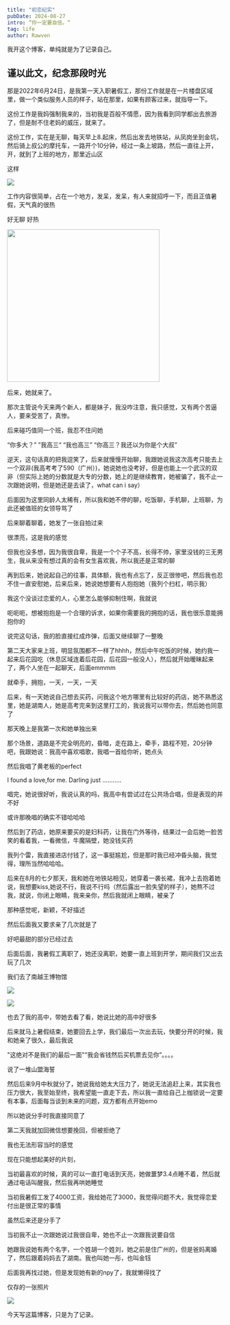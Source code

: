 ```yaml
title: "初恋纪实"
pubDate: 2024-08-27
intro: ”你一定要自信。“
tag: life
author: Rawven
```

我开这个博客，单纯就是为了记录自己。

## 谨以此文，纪念那段时光

那是2022年6月24日，是我第一天入职暑假工，那份工作就是在一片楼盘区域里，做一个类似服务人员的样子，站在那里，如果有顾客过来，就指导一下。

这份工作是我妈强制我来的，当初我是百般不情愿，因为我看到同学都出去旅游了，但是耐不住老妈的威压，就来了。

这份工作，实在是无聊，每天早上8.起床，然后出发去地铁站，从凤岗坐到金坑，然后骑上叔公的摩托车，一路开个10分钟，经过一条上坡路，然后一直往上开，开，就到了上班的地方，那里近山区 

这样

![](https://raw.githubusercontent.com/Rawven/image/main/2e45f13dc73e33d2c40c140b6058fa4.jpg)

工作内容很简单，占在一个地方，发呆，发呆，有人来就招呼一下，而且正值暑假，天气真的很热

好无聊 好热

<img src="https://raw.githubusercontent.com/Rawven/image/main/b50ccc98b1f29d3f90c6feca0e7781e.jpg" title="" alt="" width="356">

后来，她就来了。

那次主管说今天来两个新人，都是妹子，我没咋注意，我只感觉，又有两个苦逼人，要来受苦了，真惨。

后来碰巧值同一个班，我忍不住问她

“你多大？” ”我高三“ “我也高三” “你高三？我还以为你是个大叔”

逆天，这句话真的把我逗笑了，后来就慢慢开始聊，我跟她说我这次高考只能去上一个双非(我高考考了590（广州）)，她说她也没考好，但是也能上一个武汉的双非（但实际上她的分数就是大专的分数，她上的是继续教育，她被骗了，我不止一次跟她说明，但是她还是去读了，what can i say）

后面因为这里同龄人太稀有，所以我和她不停的聊，吃饭聊，手机聊，上班聊，为此还被值班的女领导骂了 

后来聊着聊着，她发了一张自拍过来

很漂亮，这是我的感觉

但我也没多想，因为我很自卑，我是一个个子不高，长得不帅，家里没钱的三无男生，我从来没有想过真的会有女生喜欢我，所以我还是正常的聊

再到后来，她说起自己的往事，具体额，我也有点忘了，反正很惨吧，然后我也忍不住一直安慰她，后来后来，她说她想要有人抱抱她（我列个扫杠，明示我）

我这个没谈过恋爱的人，心里怎么能够抑制住啊，我就说

呃呃呃，想被抱抱是一个合理的诉求，如果你需要我的拥抱的话，我也很乐意能拥抱你的

说完这句话，我的脸直接红成炸弹，后面又继续聊了一整晚

第二天大家来上班，明显氛围都不一样了hhhh，然后中午吃饭的时候，她约我一起来后花园吃（休息区域连着后花园，后花园一般没人），然后就开始暧昧起来了，两个人坐在一起聊天，后面emmmm

就牵手，拥抱，一天，一天，一天

后来，有一天她说自己想去买药，问我这个地方哪里有比较好的药店，她不熟悉这里，她是湖南人，她是高考完来到这里打工的，我说我可以带你去，然后她也同意了

那天晚上是我第一次和她单独出来

那个场景，道路是不完全明亮的，昏暗，走在路上，牵手，路程不短，20分钟吧，我跟她说：我高中喜欢唱歌，我唱一首给你听，她点头

然后我唱了黄老板的perfect

I found a love,for me. Darling just ...........

唱完，她说很好听，我说认真的吗，我高中有尝试过在公共场合唱，但是表现的并不好

或许那晚唱的确实不错哈哈哈

然后到了药店，她原来要买的是妇科药，让我在门外等待，结果过一会后她一脸苦笑的看着我，一看微信，牛魔隔壁，她没钱买药

我列个雷，我直接进店付钱了，这一事挺尴尬，但是那时我已经冲昏头脑，我觉得，理所当然哈哈哈。

后来在8月的七夕那天，我和她在地铁站相见，她穿着一袭长裙，我冲上去抱着她说，我想要kiss,她说不行，我说不行吗（然后露出一脸失望的样子），她熬不过我，就说，你闭上眼睛，我来亲你，然后我就闭上眼睛，被亲了

那种感觉呢，新颖，不好描述

然后后面我又要求亲了几次就是了

好吧最甜的部分已经过去

后面后面，我暑假工离职了，她还没离职，她要一直上班到开学，期间我们又出去玩了几次

我们去了南越王博物馆

![](https://raw.githubusercontent.com/Rawven/image/main/bd5c4e189b3a4343c28a0c9a79ed011.jpg)

![](https://raw.githubusercontent.com/Rawven/image/main/1b3efd90ea2360429032d5a99a1c399.jpg)

也去了我的高中，带她去看了看，她说比她的高中好很多

后来就马上暑假结束，她要回去上学，我们最后一次出去玩，快要分开的时候，我和她亲了很久，最后我说

"这绝对不是我们的最后一面"“我会省钱然后买机票去见你”。。。。

说了一堆山盟海誓

然后后来9月中秋就分了，她说我给她太大压力了，她说无法追赶上来，其实我也压力很大，我至始至终，我希望能一直走下去，所以我一直给自己上枷锁说一定要有本事，后面每当谈到未来的问题，双方都有点开始emo

所以她说分手时我直接同意了

第二天我就加回微信想要挽回，但被拒绝了

我也无法形容当时的感觉

现在只能想起美好的片刻，

当初最喜欢的时候，真的可以一直打电话到天亮，她做噩梦3.4点睡不着，然后就通过电话叫醒我，然后我再哄她睡觉

当初我暑假工发了4000工资，我给她花了3000，我觉得问题不大，我觉得恋爱付出是很正常的事情

虽然后来还是分手了

当初我不止一次跟她说过我很自卑，她也不止一次跟我说要自信

她跟我说她有两个名字，一个姓胡一个姓刘，她之前是住广州的，但是爸妈离婚了，然后跟着妈妈去了湖南。我也叫她一彤，也叫金钰

后面我再找过她，但是发现她有新的npy了，我就懒得找了

仅存的一张照片

![](https://raw.githubusercontent.com/Rawven/image/main/873d4a88bf71c14b1e23f240bc8276c.jpg)



今天写这篇博客，只是为了记录。


















